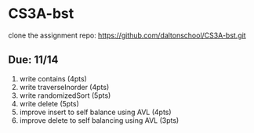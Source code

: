 CS3A-bst
========

clone the assignment repo: https://github.com/daltonschool/CS3A-bst.git

## Due: 11/14

1.  write contains (4pts)
2.  write traverseInorder (4pts)
3.  write randomizedSort (5pts)
4.  write delete (5pts)
5.  improve insert to self balance using AVL (4pts)
6.  improve delete to self balancing using AVL (3pts)
 

